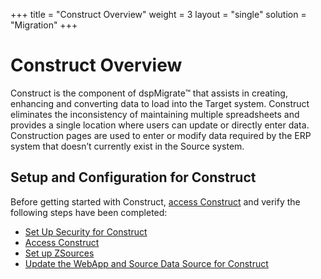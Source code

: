 +++
title = "Construct Overview"
weight = 3
layout = "single"
solution = "Migration"
+++

# Construct Overview

Construct is the component of dspMigrate™ that assists in creating,
enhancing and converting data to load into the Target system. Construct
eliminates the inconsistency of maintaining multiple spreadsheets and
provides a single location where users can update or directly enter
data. Construction pages are used to enter or modify data required by
the ERP system that doesn’t currently exist in the Source system.

## Setup and Configuration for Construct

Before getting started with Construct, [access
Construct](Config/Access_Construct.htm) and verify the following steps
have been completed:

  - [Set Up Security for
    Construct](../dspMigrate/Set_Up_Security_for_dspMigrate.htm)
  - [Access Construct](Config/Access_Construct.htm)
  - [Set up ZSources](Config/Set_up_ZSources.htm)
  - [Update the WebApp and Source Data Source for
    Construct](../Console/Use_Cases/Update_Construct_WebApp_and_Data_Source.htm)
